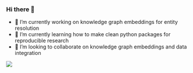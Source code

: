 ### Hi there 👋

- 🔭 I’m currently working on knowledge graph embeddings for entity resolution
- 🌱 I’m currently learning how to make clean python packages for reproducible research
- 👯 I’m looking to collaborate on knowledge graph embeddings and data integration

![](https://github-readme-stats.vercel.app/api?username=dobraczka&show_icons=true&count_private=true&hide_border=true&include_all_commits=true&theme=noctis_minimus)

<!--
**dobraczka/dobraczka** is a ✨ _special_ ✨ repository because its `README.md` (this file) appears on your GitHub profile.

Here are some ideas to get you started:

- 🔭 I’m currently working on ...
- 🌱 I’m currently learning ...
- 👯 I’m looking to collaborate on ...
- 🤔 I’m looking for help with ...
- 💬 Ask me about ...
- 📫 How to reach me: ...
- 😄 Pronouns: ...
- ⚡ Fun fact: ...
-->
